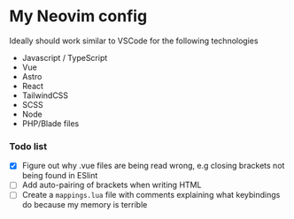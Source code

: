 # My Neovim config

Ideally should work similar to VSCode for the following technologies
- Javascript / TypeScript
- Vue
- Astro
- React
- TailwindCSS
- SCSS
- Node
- PHP/Blade files

### Todo list

- [X] Figure out why .vue files are being read wrong, e.g closing brackets not being found in ESlint
- [ ] Add auto-pairing of brackets when writing HTML
- [ ] Create a `mappings.lua` file with comments explaining what keybindings do because my memory is terrible
